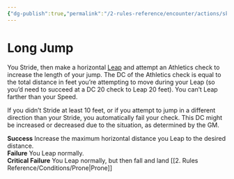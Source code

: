 ```yaml
---
{"dg-publish":true,"permalink":"/2-rules-reference/encounter/actions/skill-actions/long-jump/","noteIcon":""}
---
```


# Long Jump

You Stride, then make a horizontal [Leap](Leap.md) and attempt an Athletics check to increase the length of your jump. The DC of the Athletics check is equal to the total distance in feet you’re attempting to move during your Leap (so you’d need to succeed at a DC 20 check to Leap 20 feet). You can’t Leap farther than your Speed.

If you didn’t Stride at least 10 feet, or if you attempt to jump in a different direction than your Stride, you automatically fail your check. This DC might be increased or decreased due to the situation, as determined by the GM.

**Success** Increase the maximum horizontal distance you Leap to the desired distance.  
**Failure** You Leap normally.  
**Critical Failure** You Leap normally, but then fall and land [[2. Rules Reference/Conditions/Prone\|Prone]] 
